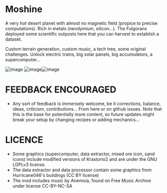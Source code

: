 # Moshine

A very hot desert planet with almost no magnetic field (propice to precise computations). Rich in metals (neodymium, silicon...). The Fulgorans deployed some scientific outposts here that you can harvest to establish a dataset.

Custom terrain generation, custom music, a tech tree, some original challenges. Unlock electric trains, big solar panels, big accumulators, a supercomputer...

![image](https://i.imgur.com/haylrXm.png)
![image](https://i.imgur.com/SUHonr6.png)![image](https://i.imgur.com/CARDwQ6.png)

# FEEDBACK ENCOURAGED
- Any sort of feedback is immensely welcome, be it corrections, balance, ideas, criticism, contributions... From here or on github issues. Note that this is the base for potentially more content, so future updates might break your setup by changing recipes or adding mechanics...

# LICENCE
- Some graphics (supercomputer, data extractor, mixed ore icon, sand icons) include modified versions of Krastorio2 and are under the GNU LGPLv3 license.
- The data extractor and data processor contain some graphics from Hurricane046's buildings (CC BY license)
- The mod includes music by Anemoia, found on Free Music Archive under license CC-BY-NC-SA